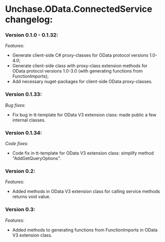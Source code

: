 # Unchase.OData.ConnectedService сhangelog:

### Version 0.1.0 - 0.1.32:

*Features:*

- Generate client-side C# proxy-classes for OData protocol versions 1.0-4.0;
- Generate client-side class with proxy-class extension methods for OData protocol versions 1.0-3.0 (with generating functions from FunctionImports);
- Add necessary nuget-packages for client-side OData proxy-classes.

### Version 0.1.33:

*Bug fixes:*

- Fix bug in tt-template for OData V3 extension class: made public a few internal classes.

### Version 0.1.34:

*Code fixes:*

- Code fix in tt-template for OData V3 extension class: simplify method "AddGetQueryOptions".

### Version 0.2:

*Features:*

- Added methods in OData V3 extension class for calling service methods returns void value.

### Version 0.3:

*Features:*

- Added methods to generating functions from FunctionImports in OData V3 extension class.

 